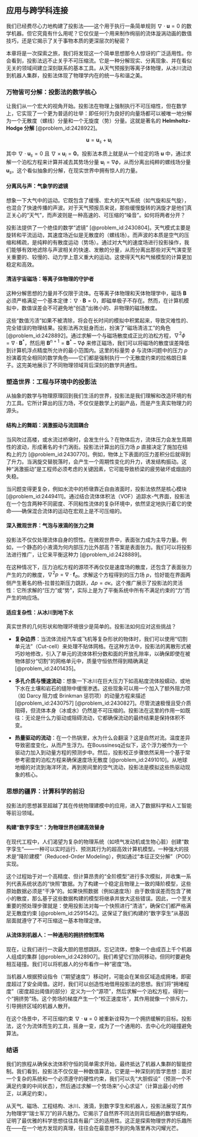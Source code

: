## 应用与跨学科连接

我们已经费尽心力地构建了投影法——这个用于执行一条简单规则 $\nabla \cdot \boldsymbol{u} = 0$ 的数学机器。但它究竟有什么用呢？它仅仅是一个用来制作绚丽的流体漩涡动画的数值技巧，还是它揭示了关于事物本质的更深层次的秘密？

本章将是一次探索之旅，我们将发现这一个简单思想那令人惊讶的广泛适用性。你会看到，投影法远不止关乎不可压缩流。它是一种分解现实、分离现象、并在看似无关的领域间建立深刻联系的基本工具。从天气预报到等离子体物理，从冰川流动到机器人集群，投影法体现了物理学内在的统一与和谐之美。

### 万物皆可分解：投影法的数学核心

让我们从一个宏大的视角开始。投影法在物理上强制执行不可压缩性，但在数学上，它实现了一个更为普适的壮举：即任何行为良好的向量场都可以被唯一地分解为一个无散度（螺线）分量和一个无旋度（势）分量。这就是著名的 **Helmholtz-Hodge 分解** [@problem_id:2428922]。

$$
\boldsymbol{u} = \boldsymbol{u}_s + \boldsymbol{u}_i
$$

其中 $\nabla \cdot \boldsymbol{u}_s = 0$ 且 $\nabla \times \boldsymbol{u}_i = \boldsymbol{0}$。投影法本质上就是从一个给定的场 $\boldsymbol{u}$ 中，通过求解一个泊松方程来计算并减去其势场分量 $\boldsymbol{u}_i = \nabla \phi$，从而分离出纯粹的螺线场分量 $\boldsymbol{u}_s$。这个看似抽象的分解，在现实世界中拥有惊人的力量。

#### 分离风与声：气象学的滤镜

想象一下大气中的运动。它既包含了缓慢、宏大的天气系统（如气旋和反气旋），也混合了快速传播的声波。对于天气预报员来说，那些缓慢旋转的涡旋才是他们真正关心的“天气”，而声波则是一种高速的、可压缩的“噪音”。如何将两者分开？

投影法提供了一个绝佳的数学“滤镜” [@problem_id:2430804]。天气模式主要是旋转和平流运动，其速度场近似是无散度的（螺线场）。而声波的本质是空气的压缩和稀疏，是纯粹的有散度运动（势场）。通过对大气的速度场进行投影操作，我们能够有效地滤除与声波相关的快速、发散的分量，从而分离出那些对天气演变至关重要的、较慢的、动力学上意义重大的运动。这使得天气和气候模型的计算更加稳定和高效。

#### 清洁宇宙磁场：等离子体物理的守护者

这种分解思想的力量并不仅限于流体。在等离子体物理和天体物理学中，磁场 $\boldsymbol{B}$ 必须严格满足一个基本定律：$\nabla \cdot \boldsymbol{B} = 0$，即磁单极子不存在。然而，在计算机模拟中，数值误差会不可避免地“创造”出微小的、非物理的磁场散度。

这些“数值污渍”如果不被清除，将会在长时间的模拟中积累起来，导致灾难性的、完全错误的物理结果。投影法再次挺身而出，扮演了“磁场清洁工”的角色 [@problem_id:2428892]。通过求解一个与磁场散度成正比的泊松方程，$\nabla^2 \phi = \nabla \cdot \boldsymbol{B}^*$，然后用 $\boldsymbol{B}^{n+1} = \boldsymbol{B}^* - \nabla \phi$ 来修正磁场，我们可以将磁场的散度误差降低到计算机浮点精度所允许的最小范围内。这里的标量势 $\phi$ 与流体问题中的压力 $p$ 扮演着完全相同的数学角色——它们都是强制执行一个无散度约束的拉格朗日乘子。这完美地展示了不同物理领域背后深刻的数学共通性。

### 塑造世界：工程与环境中的投影法

从抽象的数学与物理原理回到我们生活的世界，投影法是我们理解和改造环境的有力工具。它所计算出的压力场，不仅仅是数学上的副产品，而是产生真实物理力的源头。

#### 结构上的舞蹈：涡激振动与流固耦合

当风吹过高楼，或水流过桥墩时，会发生什么？在物体后方，流体压力会发生周期性的波动，形成著名的卡门涡街。投影法计算出的压力场 $p$ 直接决定了施加在结构上的力 [@problem_id:2430770]。例如，物体上下表面的压力差积分后就得到了升力。当涡旋交替脱落时，会产生一个周期性变化的升力，诱发结构振动。这种“涡激振动”是工程师必须考虑的关键因素，它可能导致桥梁的疲劳破坏或烟囱的失稳。

当问题变得更复杂，例如水流中的桥墩靠近自由液面时，投影法依然是核心模块 [@problem_id:2449411]。通过结合流体体积法（VOF）追踪水-气界面，投影法在一个包含两种不同密度、不同粘性流体的复杂环境中，依然坚定地执行着它的使命——确保混合流体的运动在宏观上是不可压缩的。

#### 深入微观世界：气泡与液滴的张力之舞

投影法不仅仅处理流体自身的惯性。在微观世界中，表面张力成为主导力量。例如，一个静态的小液滴为何内部压力比外部高？答案是表面张力。我们可以将投影法进行推广，让它来平衡这种力 [@problem_id:2428889]。

在这种情况下，压力泊松方程的源项不再仅仅是速度场的散度，还包含了表面张力产生的力的散度，$\nabla^2 p = \nabla \cdot \boldsymbol{f}_{\sigma}$。求解这个方程得到的压力场 $p$，恰好能在界面两侧产生著名的杨-拉普拉斯压力跳跃，$\Delta p = \sigma \kappa$。这个推广展示了投影法的灵活性：它所求解的“压力”或“势”，实际上是为了平衡系统中所有不满足约束的“力”而产生的响应场。

#### 适应复杂性：从冰川到地下水

真实世界的几何形状和物理环境很少是简单的。投影法如何应对这些挑战？

- **复杂边界**：当流体流经汽车或飞机等复杂形状的物体时，我们可以使用“切割单元法”（Cut-cell）来处理不贴体网格。在这种方法中，投影法的离散形式被巧妙地修改，引入了单元的流体体积分数和面的开放孔隙率，以确保即使在被物体部分“切割”的网格单元中，质量守恒依然得到精确满足 [@problem_id:2401435]。

- **多孔介质与慢速流动**：想象一下冰川在巨大压力下如高粘度流体般蠕动，或地下水在土壤和岩石的缝隙中缓慢渗透。这些现象可以用一个加入了额外阻力项（如 Darcy 阻力或 Brinkman 惩罚项）的动量方程来描述 [@problem_id:2430757] [@problem_id:2430827]。尽管流速极慢且受介质阻碍，但流体本身（冰或水）仍然是不可压缩的。投影法在这里的作用一如既往：无论是什么力驱动或阻碍流动，它都确保流动的最终结果是保持体积不变。

- **热量驱动的流动**：在一个热锅里，水为什么会翻滚？这是自然对流。温度差异导致密度变化，从而产生浮力。在Boussinesq近似下，这个浮力被作为一个驱动力加入到动量方程的预测步中。然后，投影校正步骤依然采用一个基于常参考密度的泊松方程来确保速度场无散度 [@problem_id:2491010]。从地球地幔的对流到海洋环流，再到房间里的空气流动，投影法是模拟这些热驱动现象的核心。

### 思想的疆界：计算科学的前沿

投影法的思想甚至超越了其在传统物理建模中的应用，进入了数据科学和人工智能等前沿领域。

#### 构建“数字孪生”：为物理世界创建高效替身

在现代工程中，人们渴望为复杂的物理系统（如喷气发动机或生物心脏）创建“数字孪生”——一种可以实时运行、预测其行为的超高效计算机模型。一种强大的技术是“降阶建模”（Reduced-Order Modeling），例如通过“本征正交分解”（POD）实现。

这个过程始于对一个高精度、但计算昂贵的“全阶模型”进行多次模拟，并收集一系列代表系统状态的“快照”数据。为了构建一个稳定且物理上一致的降阶模型，这些原始数据必须是“干净”的。如果快照数据（例如速度场）由于数值误差而包含了微小的散度，那么基于这些数据构建的模型将继承并放大这些错误。因此，一个至关重要的预处理步骤就是：使用投影法对每一个快照进行“清洁”，确保它们都严格满足无散度约束 [@problem_id:2591542]。这保证了我们构建的“数字孪生”从基因层面就遵守了不可压缩这一基本物理定律。

#### 从流体到机器人：一种通用的拥挤控制策略

现在，让我们进行一次最大胆的思想跳跃。忘记流体，想象一个由成百上千个机器人组成的集群 [@problem_id:2428907]。我们希望它们协同移动，但同时要避免相互碰撞。我们可以将机器人的分布看作一种“密度”场。

当机器人根据预设指令（“期望速度”）移动时，可能会在某些区域造成拥堵，即密度超过了安全阈值。这时，我们可以创造性地借用投影法的思想。我们将“拥堵程度”（密度超出阈值的部分）定义为一个“源项”，然后求解一个泊松方程，得到一个“拥挤势”场。这个势场的梯度产生一个“校正速度场”，其作用就像一个排斥力，引导拥挤区域的机器人散开。

在这个场景中，不可压缩约束 $\nabla \cdot \boldsymbol{u} = 0$ 被重新诠释为一个拥挤缓解的目标。投影法，这个为流体而生的工具，摇身一变，成为了一个通用的、去中心化的碰撞避免算法。

### 结语

我们的旅程从确保水流体积守恒的简单需求开始，最终抵达了机器人集群的智能控制。我们看到，投影法不仅仅是一种数值算法，它更是一种深刻的哲学思想：面对一个复杂的系统和一个必须遵守的硬性约束，我们可以先“大胆假设”（预测一个不满足约束的中间状态），然后通过求解一个势场来“小心求证”（计算出最小的修正，以满足约束）。

从天气、磁场、工程结构、冰川、液滴，到数字孪生和机器人，投影法展现了其作为物理学“瑞士军刀”的非凡魅力。它揭示了自然界不同法则背后相通的数学结构，证明了最优雅的科学思想往往具有最广泛的适用性。这正是探索物理世界的乐趣所在——在一个地方发现的真理，往往会在最意想不到的角落里再次闪耀光芒。